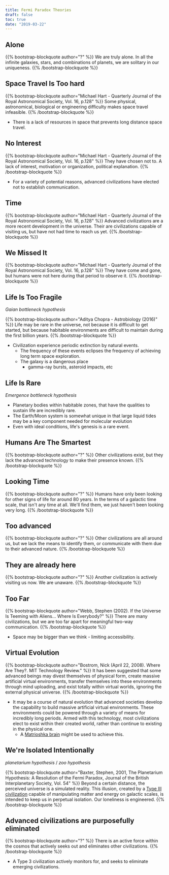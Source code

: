 ```yaml
---
title: Fermi Paradox Theories
draft: false
toc: true
date: "2019-03-22"
---
```


## Alone

{{% bootstrap-blockquote author="?" %}}
We are truly alone. In all the infinite galaxies, stars, and combinations of planets, we are solitary in our uniqueness.
{{% /bootstrap-blockquote %}}

## Space Travel Is Too hard

{{% bootstrap-blockquote author="Michael Hart - Quarterly Journal of the Royal Astronomical Society, Vol. 16, p.128" %}}
Some physical, astronomical, biological or engineering difficulty makes space travel infeasible.
{{% /bootstrap-blockquote %}}

* There is a lack of resources in space that prevents long distance space travel.

## No Interest

{{% bootstrap-blockquote author="Michael Hart - Quarterly Journal of the Royal Astronomical Society, Vol. 16, p.128" %}}
They have chosen not to. A lack of interest, motivation or organization, political explanation.
{{% /bootstrap-blockquote %}}

* For a variety of potential reasons, advanced civilizations have elected not to establish communication.

## Time

{{% bootstrap-blockquote author="Michael Hart - Quarterly Journal of the Royal Astronomical Society, Vol. 16, p.128" %}}
Advanced civilizations are a more recent development in the universe. Their are civilizations capable of visiting us, but have not had time to reach us yet.
{{% /bootstrap-blockquote %}}

## We Missed It

{{% bootstrap-blockquote author="Michael Hart - Quarterly Journal of the Royal Astronomical Society, Vol. 16, p.128" %}}
They have come and gone, but humans were not here during that period to observe it.
{{% /bootstrap-blockquote %}}

## Life Is Too Fragile

*Gaian bottleneck hypothesis*

{{% bootstrap-blockquote author="Aditya Chopra - Astrobiology (2016)" %}}
Life may be rare in the universe, not because it is difficult to get started, but because habitable environments are difficult to maintain during the first billion years.
{{% /bootstrap-blockquote %}}

* Civilization experience periodic extinction by natural events.
  * The frequency of these events eclipses the frequency of achieving long term space exploration.
  * The galaxy is a dangerous place
     * gamma-ray bursts, asteroid impacts, etc

## Life Is Rare

*Emergence bottleneck hypothesis*

* Planetary bodies within habitable zones, that have the qualities to sustain life are incredibly rare.
* The Earth/Moon system is somewhat unique in that large liquid tides may be a key component needed for molecular evolution
* Even with ideal conditions, life's genesis is a rare event.

## Humans Are The Smartest

{{% bootstrap-blockquote author="?" %}}
Other civilizations exist, but they lack the advanced technology to make their presence known.
{{% /bootstrap-blockquote %}}

## Looking Time

{{% bootstrap-blockquote author="?" %}}
Humans have only been looking for other signs of life for around 80 years. In the terms of a galactic time scale, that isn't any time at all. We'll find them, we just haven't been looking very long.
{{% /bootstrap-blockquote %}}

## Too advanced

{{% bootstrap-blockquote author="?" %}}
Other civilizations are all around us, but we lack the means to identify them, or communicate with them due to their advanced nature.
{{% /bootstrap-blockquote %}}

## They are already here

{{% bootstrap-blockquote author="?" %}}
Another civilization is actively visiting us now. We are unaware.
{{% /bootstrap-blockquote %}}

## Too Far

{{% bootstrap-blockquote author="Webb, Stephen (2002). If the Universe Is Teeming with Aliens... Where Is Everybody?" %}}
There are many civilizations, but we are too far apart for meaningful two-way communication.
{{% /bootstrap-blockquote %}}

* Space may be bigger than we think - limiting accessibility.

## Virtual Evolution

{{% bootstrap-blockquote author="Bostrom, Nick (April 22, 2008). Where Are They?. MIT Technology Review." %}}
It has been suggested that some advanced beings may divest themselves of physical form, create massive artificial virtual environments, transfer themselves into these environments through mind uploading, and exist totally within virtual worlds, ignoring the external physical universe.
{{% /bootstrap-blockquote %}}

* It may be a course of natural evolution that advanced societies develop the capability to build massive artificial virtual environments. These environments could be powered through a variety of means for incredibly long periods. Armed with this technology, most civilizations elect to exist within their created world, rather than continue to existing in the physical one.
  * A [Matrioshka brain](https://en.wikipedia.org/wiki/Matrioshka_brain) might be used to achieve this.

## We're Isolated Intentionally

*planetarium hypothesis* / *zoo hypothesis*

{{% bootstrap-blockquote author="Baxter, Stephen, 2001, The Planetarium Hypothesis: A Resolution of the Fermi Paradox, Journal of the British Interplanetary Society, Vol. 54" %}}
Beyond a certain distance, the perceived universe is a simulated reality. This illusion, created by a [Type III civilization](https://en.wikipedia.org/wiki/Kardashev_scale) capable of manipulating matter and energy on galactic scales, is intended to keep us in perpetual isolation. Our loneliness is engineered.
{{% /bootstrap-blockquote %}}

## Advanced civilizations are purposefully eliminated

{{% bootstrap-blockquote author="?" %}}
There is an active force within the cosmos that actively seeks out and eliminates other civilizations.
{{% /bootstrap-blockquote %}}

* A Type 3 civilization actively monitors for, and seeks to eliminate emerging civilizations.